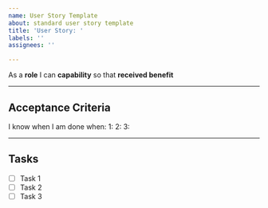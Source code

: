 ```yaml
---
name: User Story Template
about: standard user story template
title: 'User Story: '
labels: ''
assignees: ''

---
```


As a **role** I can **capability** so that **received benefit**

------------------------

## Acceptance Criteria
 
I know when I am done when:
1:
2:
3:

------------------------

## Tasks

- [ ] Task 1
- [ ] Task 2
- [ ] Task 3
